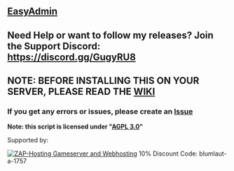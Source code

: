 ## [EasyAdmin](https://forum.fivem.net/t/release-easyadmin-its-as-easy-as-it-gets/42245)
## Need Help or want to follow my releases? Join the Support Discord: https://discord.gg/GugyRU8

## NOTE: BEFORE INSTALLING THIS ON YOUR SERVER, PLEASE READ THE [WIKI](https://github.com/Bluethefurry/EasyAdmin/wiki)


### If you get any errors or issues, please create an [Issue](https://github.com/Bluethefurry/EasyAdmin/issues/new)

**Note: this script is licensed under "[AGPL 3.0](https://tldrlegal.com/license/gnu-affero-general-public-license-v3-(agpl-3.0))"**


Supported by:


<a href='https://zap-hosting.com/easyadmin'><img src="https://zap-cdn.com/interface/_images/banner/gameserver/fivem-affiliate-banner-1006x180.png" alt="ZAP-Hosting Gameserver and Webhosting"></a>
10% Discount Code:  blumlaut-a-1757 

